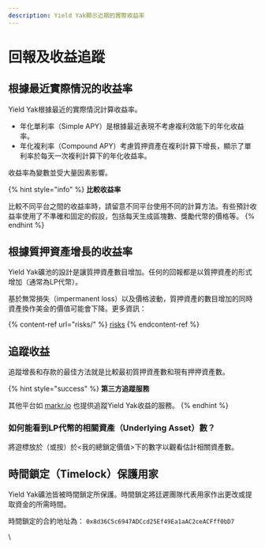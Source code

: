 ```yaml
---
description: Yield Yak顯示近期的實際收益率
---
```


# 回報及收益追蹤

## 根據最近實際情況的收益率

Yield Yak根據最近的實際情況計算收益率。

* 年化單利率（Simple APY）是根據最近表現不考慮複利效能下的年化收益率。
* 年化複利率（Compound APY）考慮質押資產在複利計算下增長，顯示了單利率於每天一次複利計算下的年化收益率。

收益率為變數並受大量因素影響。

{% hint style="info" %}
**比較收益率**

比較不同平台之間的收益率時，請留意不同平台使用不同的計算方法。有些預計收益率使用了不準確和固定的假設，包括每天生成區塊數、獎勵代幣的價格等。
{% endhint %}

## 根據質押資產增長的收益率

Yield Yak礦池的設計是讓質押資產數目增加。任何的回報都是以質押資產的形式增加（通常為LP代幣）。

基於無常損失（impermanent loss）以及價格波動，質押資產的數目增加的同時資產換作美金的價值可能會下降。更多資訊：

{% content-ref url="risks/" %}
[risks](risks/)
{% endcontent-ref %}

## 追蹤收益

追蹤增長和存款的最佳方法就是比較最初質押資產數和現有押押資產數。

{% hint style="success" %}
**第三方追蹤服務**

其他平台如 [markr.io](https://markr.io) 也提供追蹤Yield Yak收益的服務。
{% endhint %}

### 如何能看到LP代幣的相關資產（Underlying Asset）數？

將遊標放於（或按）於<我的總鎖定價值>下的數字以觀看估計相關資產數。

## 時間鎖定（Timelock）保護用家

Yield Yak礦池皆被時間鎖定所保護。時間鎖定將廷遲團隊代表用家作出更改或提取資金的所需時間。

時間鎖定的合約地址為： `0x8d36C5c6947ADCcd25Ef49Ea1aAC2ceACFff0bD7`

\


